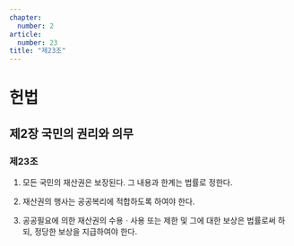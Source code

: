 ```yaml
---
chapter:
  number: 2
article:
  number: 23
title: "제23조"
---
```

# 헌법

## 제2장 국민의 권리와 의무

### 제23조

1. 모든 국민의 재산권은 보장된다. 그 내용과 한계는 법률로 정한다.

2. 재산권의 행사는 공공복리에 적합하도록 하여야 한다.

3. 공공필요에 의한 재산권의 수용ㆍ사용 또는 제한 및 그에 대한 보상은 법률로써 하되, 정당한 보상을 지급하여야 한다.
